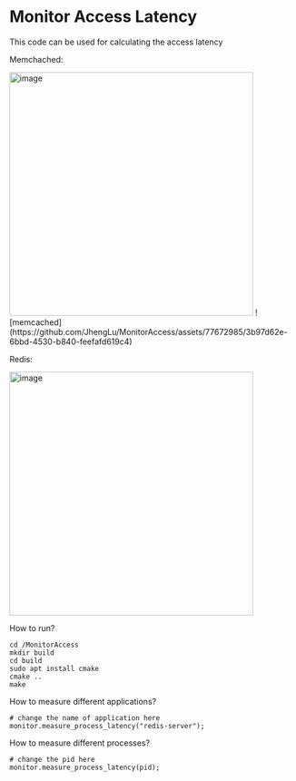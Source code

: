 # Monitor Access Latency
<p>This code can be used for calculating the access latency</p>
<p>Memchached: </p>
<img width="429" alt="image" src="https://github.com/JhengLu/MonitorAccess/assets/77672985/3b97d62e-6bbd-4530-b840-feefafd619c4">
![memcached](https://github.com/JhengLu/MonitorAccess/assets/77672985/3b97d62e-6bbd-4530-b840-feefafd619c4)
<p>Redis: </p>
<img width="429" alt="image" src="https://github.com/JhengLu/MonitorAccess/assets/77672985/b143bc3b-45b0-487f-9874-113ebc14ed2d">

How to run?


```
cd /MonitorAccess
mkdir build
cd build
sudo apt install cmake
cmake ..
make
```
How to measure different applications?
```
# change the name of application here
monitor.measure_process_latency("redis-server");
```
How to measure different processes?

```
# change the pid here
monitor.measure_process_latency(pid);
```
